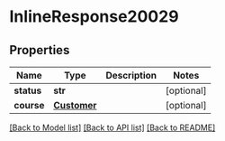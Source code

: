 # InlineResponse20029

## Properties
Name | Type | Description | Notes
------------ | ------------- | ------------- | -------------
**status** | **str** |  | [optional] 
**course** | [**Customer**](Customer.md) |  | [optional] 

[[Back to Model list]](../README.md#documentation-for-models) [[Back to API list]](../README.md#documentation-for-api-endpoints) [[Back to README]](../README.md)


